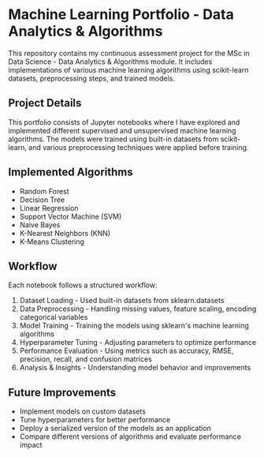 # Machine Learning Portfolio - Data Analytics & Algorithms

This repository contains my continuous assessment project for the MSc in Data Science - Data Analytics & Algorithms module. It includes implementations of various machine learning algorithms using scikit-learn datasets, preprocessing steps, and trained models.

## Project Details

This portfolio consists of Jupyter notebooks where I have explored and implemented different supervised and unsupervised machine learning algorithms. The models were trained using built-in datasets from scikit-learn, and various preprocessing techniques were applied before training.

## Implemented Algorithms
* Random Forest
* Decision Tree
* Linear Regression
* Support Vector Machine (SVM)
* Naive Bayes
* K-Nearest Neighbors (KNN)
* K-Means Clustering
  
## Workflow
Each notebook follows a structured workflow:

1. Dataset Loading - Used built-in datasets from sklearn.datasets
2. Data Preprocessing - Handling missing values, feature scaling, encoding categorical variables
3. Model Training - Training the models using sklearn's machine learning algorithms
4. Hyperparameter Tuning - Adjusting parameters to optimize performance
5. Performance Evaluation - Using metrics such as accuracy, RMSE, precision, recall, and confusion matrices
6. Analysis & Insights - Understanding model behavior and improvements

## Future Improvements

* Implement models on custom datasets
* Tune hyperparameters for better performance
* Deploy a serialized version of the models as an application
* Compare different versions of algorithms and evaluate performance impact
